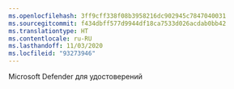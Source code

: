 ```yaml
---
ms.openlocfilehash: 3ff9cff338f08b3958216dc902945c7847040031
ms.sourcegitcommit: f434dbff577d9944df18ca7533d026acdab0bb42
ms.translationtype: HT
ms.contentlocale: ru-RU
ms.lasthandoff: 11/03/2020
ms.locfileid: "93273946"
---
```

Microsoft Defender для удостоверений
